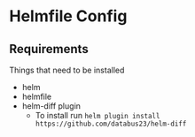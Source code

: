 # Helmfile Config

## Requirements

Things that need to be installed

- helm
- helmfile
- helm-diff plugin
    - To install run `helm plugin install https://github.com/databus23/helm-diff`
